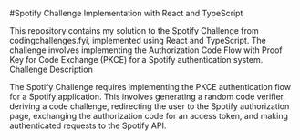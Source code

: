 #Spotify Challenge Implementation with React and TypeScript

This repository contains my solution to the Spotify Challenge from codingchallenges.fyi, implemented using React and TypeScript. The challenge involves implementing the Authorization Code Flow with Proof Key for Code Exchange (PKCE) for a Spotify authentication system.
Challenge Description

The Spotify Challenge requires implementing the PKCE authentication flow for a Spotify application. This involves generating a random code verifier, deriving a code challenge, redirecting the user to the Spotify authorization page, exchanging the authorization code for an access token, and making authenticated requests to the Spotify API.
